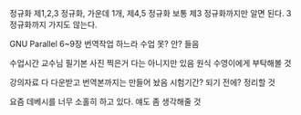 정규화
제1,2,3 정규화, 가운데 1개, 제4,5 정규화
보통 제3 정규화까지만 알면 된다.
3정규화까지 가지도 않는다.

GNU Parallel 6~9장 번역작업 하느라 수업 못? 안? 들음

수업시간 교수님 필기본 사진 찍은거 다는 아니지만 있음
원식 수영이에게 부탁해볼 것

강의자료 다 다운받고 번역본까지는 만들어 놨음
시험기간? 되기 전에? 정리할 것

요즘 데베시를 너무 소홀히 하고 있다.
얘도 좀 생각해줄 것